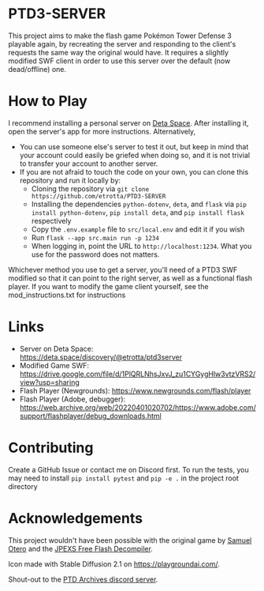 # PTD3-SERVER

This project aims to make the flash game Pokémon Tower Defense 3 playable again, by recreating the server and responding to the client's requests the same way the original would have.
It requires a slightly modified SWF client in order to use this server over the default (now dead/offline) one.

# How to Play
I recommend installing a personal server on [Deta Space](https://deta.space/discovery/@etrotta/ptd3server).
After installing it, open the server's app for more instructions.
Alternatively,
- You can use someone else's server to test it out, but keep in mind that your account could easily be griefed when doing so, 
    and it is not trivial to transfer your account to another server.
- If you are not afraid to touch the code on your own, you can clone this repository and run it locally by:
  - Cloning the repository via `git clone https://github.com/etrotta/PTD3-SERVER`
  - Installing the dependencies `python-dotenv`, `deta`, and `flask` via `pip install python-dotenv`, `pip install deta`, and `pip install flask` respectively
  - Copy the `.env.example` file to `src/local.env` and edit it if you wish
  - Run `flask --app src.main run -p 1234`
  - When logging in, point the URL to `http://localhost:1234`. What you use for the password does not matters.


Whichever method you use to get a server, you'll need of a PTD3 SWF modified so that it can point to the right server, as well as a functional flash player.
If you want to modify the game client yourself, see the mod_instructions.txt for instructions

# Links
- Server on Deta Space: https://deta.space/discovery/@etrotta/ptd3server
- Modified Game SWF: https://drive.google.com/file/d/1PlQRLNhsJxvJ_zu1CYGygHlw3vtzVRS2/view?usp=sharing
- Flash Player (Newgrounds): https://www.newgrounds.com/flash/player
- Flash Player (Adobe, debugger): https://web.archive.org/web/20220401020702/https://www.adobe.com/support/flashplayer/debug_downloads.html

# Contributing
Create a GitHub Issue or contact me on Discord first.
To run the tests, you may need to install `pip install pytest` and `pip -e .` in the project root directory

# Acknowledgements
This project wouldn't have been possible with the original game by [Samuel Otero](https://samdangames.blogspot.com/) and the [JPEXS Free Flash Decompiler](https://github.com/jindrapetrik/jpexs-decompiler).

Icon made with Stable Diffusion 2.1 on https://playgroundai.com/.

Shout-out to the [PTD Archives discord server](https://discord.gg/vMgTRW46cs).
